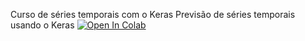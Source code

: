 Curso de séries temporais com o Keras
Previsão de séries temporais usando o Keras
[![Open In Colab](https://colab.research.google.com/assets/colab-badge.svg)](https://colab.research.google.com/github/devluz2023/depplearning-previsao-keras/blob/main/Temporaiskeras5.ipynb)
